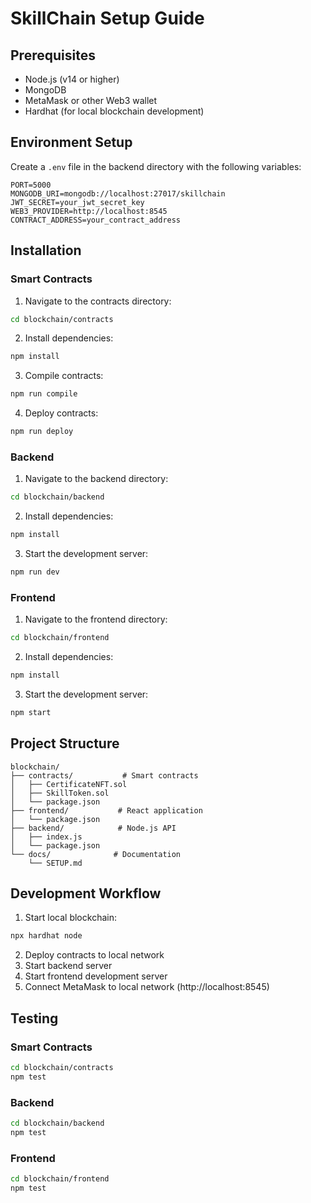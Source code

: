 # SkillChain Setup Guide

## Prerequisites

- Node.js (v14 or higher)
- MongoDB
- MetaMask or other Web3 wallet
- Hardhat (for local blockchain development)

## Environment Setup

Create a `.env` file in the backend directory with the following variables:

```
PORT=5000
MONGODB_URI=mongodb://localhost:27017/skillchain
JWT_SECRET=your_jwt_secret_key
WEB3_PROVIDER=http://localhost:8545
CONTRACT_ADDRESS=your_contract_address
```

## Installation

### Smart Contracts

1. Navigate to the contracts directory:
```bash
cd blockchain/contracts
```

2. Install dependencies:
```bash
npm install
```

3. Compile contracts:
```bash
npm run compile
```

4. Deploy contracts:
```bash
npm run deploy
```

### Backend

1. Navigate to the backend directory:
```bash
cd blockchain/backend
```

2. Install dependencies:
```bash
npm install
```

3. Start the development server:
```bash
npm run dev
```

### Frontend

1. Navigate to the frontend directory:
```bash
cd blockchain/frontend
```

2. Install dependencies:
```bash
npm install
```

3. Start the development server:
```bash
npm start
```

## Project Structure

```
blockchain/
├── contracts/           # Smart contracts
│   ├── CertificateNFT.sol
│   ├── SkillToken.sol
│   └── package.json
├── frontend/           # React application
│   └── package.json
├── backend/            # Node.js API
│   ├── index.js
│   └── package.json
└── docs/              # Documentation
    └── SETUP.md
```

## Development Workflow

1. Start local blockchain:
```bash
npx hardhat node
```

2. Deploy contracts to local network
3. Start backend server
4. Start frontend development server
5. Connect MetaMask to local network (http://localhost:8545)

## Testing

### Smart Contracts
```bash
cd blockchain/contracts
npm test
```

### Backend
```bash
cd blockchain/backend
npm test
```

### Frontend
```bash
cd blockchain/frontend
npm test
``` 